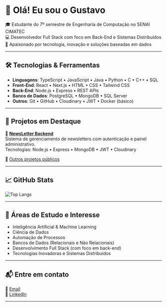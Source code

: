 # 👋 Olá! Eu sou o Gustavo

🎓 Estudante do 7º semestre de Engenharia de Computação no SENAI CIMATEC  
💻 Desenvolvedor Full Stack com foco em Back-End e Sistemas Distribuídos  
🚀 Apaixonado por tecnologia, inovação e soluções baseadas em dados

---

## 🛠️ Tecnologias & Ferramentas

- **Linguagens**: TypeScript • JavaScript • Java • Python • C • C++ • SQL  
- **Front-End**: React • Next.js • HTML • CSS • Tailwind CSS  
- **Back-End**: Node.js • Express • REST APIs  
- **Banco de Dados**: PostgreSQL • MongoDB • SQL Server  
- **Outros**: Git • GitHub • Cloudinary • JWT • Docker (básico)

---

## 📂 Projetos em Destaque

🔸 [**NewsLetter Backend**](https://github.com/guissx/NewsLetter-Backend)  
Sistema de gerenciamento de newsletters com autenticação e painel administrativo.  
Tecnologias: Node.js • Express • MongoDB • JWT • Cloudinary

🔸 [Outros projetos públicos](https://github.com/guissx?tab=repositories)

---

## 📈 GitHub Stats

![Top Langs](https://github-readme-stats.vercel.app/api/top-langs/?username=guissx&layout=compact)

---

## 🌱 Áreas de Estudo e Interesse

- Inteligência Artificial & Machine Learning  
- Ciência de Dados  
- Automação de Processos  
- Bancos de Dados (Relacionais e Não Relacionais)  
- Desenvolvimento Full Stack (com foco em back-end)  
- Tecnologias Inovadoras e Sistemas Distribuídos

---

## 📬 Entre em contato

📧 [Email](gugacabral03@gmail.com)  
🔗 [LinkedIn](https://www.linkedin.com/in/gustavo-ferreira-068aa3272/) 

---
